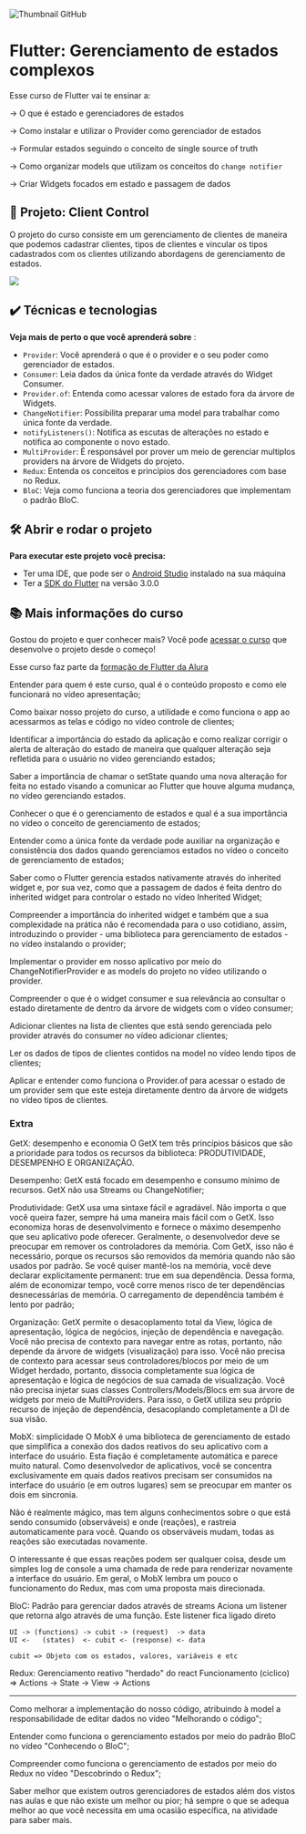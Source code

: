 ![Thumbnail GitHub](./thumb.png)

# Flutter: Gerenciamento de estados complexos

Esse curso de Flutter vai te ensinar a: 

-> O que é estado e gerenciadores de estados

-> Como instalar e utilizar o Provider como gerenciador de estados

-> Formular estados seguindo o conceito de single source of truth

-> Como organizar models que utilizam os conceitos do `change notifier`

-> Criar Widgets focados em estado e passagem de dados


## 🔨 Projeto: Client Control

O projeto do curso consiste em um gerenciamento de clientes de maneira que podemos cadastrar clientes, tipos de clientes e vincular os tipos cadastrados com os clientes utilizando abordagens de gerenciamento de estados.

![](./screenshot.png)

## ✔️ Técnicas e tecnologias

**Veja mais de perto o que você aprenderá sobre** :
- `Provider`: Você aprenderá o que é o provider e o seu poder como gerenciador de estados.
- `Consumer`: Leia dados da única fonte da verdade através do Widget Consumer. 
- `Provider.of`: Entenda como acessar valores de estado fora da árvore de Widgets.
- `ChangeNotifier`: Possibilita preparar uma model para trabalhar como única fonte da verdade.
- `notifyListeners()`: Notifica as escutas de alterações no estado e notifica ao componente o novo estado.
- `MultiProvider`: É responsável por prover um meio de gerenciar multiplos providers na árvore de Widgets do projeto.
- `Redux`: Entenda os conceitos e princípios dos gerenciadores com base no Redux.
- `BloC`: Veja como funciona a teoria dos gerenciadores que implementam o padrão BloC.

 


## 🛠️ Abrir e rodar o projeto

**Para executar este projeto você precisa:**

- Ter uma IDE, que pode ser o  [Android Studio](https://developer.android.com/) instalado na sua máquina
- Ter a [SDK do Flutter](https://docs.flutter.dev/get-started/install) na versão 3.0.0


## 📚 Mais informações do curso

Gostou do projeto e quer conhecer mais? Você pode [acessar o curso]() que desenvolve o projeto desde o começo!

Esse curso faz parte da [formação de Flutter da Alura](https://cursos.alura.com.br/formacao-flutter)


Entender para quem é este curso, qual é o conteúdo proposto e como ele funcionará no vídeo apresentação;

Como baixar nosso projeto do curso, a utilidade e como funciona o app ao acessarmos as telas e código no vídeo controle de clientes;

Identificar a importância do estado da aplicação e como realizar corrigir o alerta de alteração do estado de maneira que qualquer alteração seja refletida para o usuário no 
vídeo gerenciando estados;

Saber a importância de chamar o setState quando uma nova alteração for feita no estado visando a comunicar ao Flutter que houve alguma mudança, no vídeo gerenciando estados.



Conhecer o que é o gerenciamento de estados e qual é a sua importância no vídeo o conceito de gerenciamento de estados;

Entender como a única fonte da verdade pode auxiliar na organização e consistência dos dados quando gerenciamos estados no vídeo o conceito de gerenciamento de estados;

Saber como o Flutter gerencia estados nativamente através do inherited widget e, por sua vez, como que a passagem de dados é feita dentro do inherited widget para controlar o estado no vídeo Inherited Widget;

Compreender a importância do inherited widget e também que a sua complexidade na prática não é recomendada para o uso cotidiano, assim, introduzindo o provider - uma biblioteca para gerenciamento de estados - no vídeo instalando o provider;

Implementar o provider em nosso aplicativo por meio do ChangeNotifierProvider e as models do projeto no vídeo utilizando o provider.

Compreender o que é o widget consumer e sua relevância ao consultar o estado diretamente de dentro da árvore de widgets com o vídeo consumer;

Adicionar clientes na lista de clientes que está sendo gerenciada pelo provider através do consumer no vídeo adicionar clientes;

Ler os dados de tipos de clientes contidos na model no vídeo lendo tipos de clientes;

Aplicar e entender como funciona o Provider.of para acessar o estado de um provider sem que este esteja diretamente dentro da árvore de widgets no vídeo tipos de clientes.


### Extra

GetX: desempenho e economia
O GetX tem três princípios básicos que são a prioridade para todos os recursos da biblioteca: PRODUTIVIDADE, DESEMPENHO E ORGANIZAÇÃO.

Desempenho: GetX está focado em desempenho e consumo mínimo de recursos. GetX não usa Streams ou ChangeNotifier;

Produtividade: GetX usa uma sintaxe fácil e agradável. Não importa o que você queira fazer, sempre há uma maneira mais fácil com o GetX. Isso economiza horas de desenvolvimento e fornece o máximo desempenho que seu aplicativo pode oferecer. Geralmente, o desenvolvedor deve se preocupar em remover os controladores da memória. Com GetX, isso não é necessário, porque os recursos são removidos da memória quando não são usados por padrão. Se você quiser mantê-los na memória, você deve declarar explicitamente permanent: true em sua dependência. Dessa forma, além de economizar tempo, você corre menos risco de ter dependências desnecessárias de memória. O carregamento de dependência também é lento por padrão;

Organização: GetX permite o desacoplamento total da View, lógica de apresentação, lógica de negócios, injeção de dependência e navegação. Você não precisa de contexto para navegar entre as rotas, portanto, não depende da árvore de widgets (visualização) para isso. Você não precisa de contexto para acessar seus controladores/blocos por meio de um Widget herdado, portanto, dissocia completamente sua lógica de apresentação e lógica de negócios de sua camada de visualização. Você não precisa injetar suas classes Controllers/Models/Blocs em sua árvore de widgets por meio de MultiProviders. Para isso, o GetX utiliza seu próprio recurso de injeção de dependência, desacoplando completamente a DI de sua visão.

MobX: simplicidade
O MobX é uma biblioteca de gerenciamento de estado que simplifica a conexão dos dados reativos do seu aplicativo com a interface do usuário. Esta fiação é completamente automática e parece muito natural. Como desenvolvedor de aplicativos, você se concentra exclusivamente em quais dados reativos precisam ser consumidos na interface do usuário (e em outros lugares) sem se preocupar em manter os dois em sincronia.

Não é realmente mágico, mas tem alguns conhecimentos sobre o que está sendo consumido (observáveis) e onde (reações), e rastreia automaticamente para você. Quando os observáveis mudam, todas as reações são executadas novamente.

O interessante é que essas reações podem ser qualquer coisa, desde um simples log de console a uma chamada de rede para renderizar novamente a interface do usuário. Em geral, o MobX lembra um pouco o funcionamento do Redux, mas com uma proposta mais direcionada.

BloC:
    Padrão para gerenciar dados através de streams
        Aciona um listener que retorna algo através de uma função. Este listener fica ligado direto
    
    UI -> (functions) -> cubit -> (request)  -> data
    UI <-   (states)  <- cubit <- (response) <- data

    cubit => Objeto com os estados, valores, variáveis e etc


Redux:
    Gerenciamento reativo "herdado" do react
    Funcionamento (ciclico) =>    Actions -> State -> View -> Actions

--- 

Como melhorar a implementação do nosso código, atribuindo à model a responsabilidade de editar dados no vídeo "Melhorando o código";

Entender como funciona o gerenciamento estados por meio do padrão BloC no vídeo "Conhecendo o BloC";

Compreender como funciona o gerenciamento de estados por meio do Redux no vídeo "Descobrindo o Redux";

Saber melhor que existem outros gerenciadores de estados além dos vistos nas aulas e que não existe um melhor ou pior; há sempre o que se adequa melhor ao que você necessita em uma ocasião específica, na atividade para saber mais.